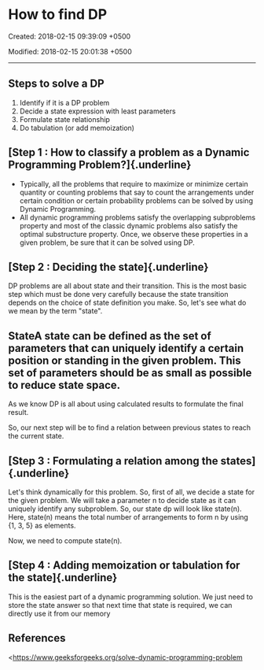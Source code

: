 # How to find DP

Created: 2018-02-15 09:39:09 +0500

Modified: 2018-02-15 20:01:38 +0500

---

## Steps to solve a DP
1) Identify if it is a DP problem
2) Decide a state expression with
least parameters
3) Formulate state relationship
4) Do tabulation (or add memoization)

## [Step 1 : How to classify a problem as a Dynamic Programming Problem?]{.underline}
-   Typically, all the problems that require to maximize or minimize certain quantity or counting problems that say to count the arrangements under certain condition or certain probability problems can be solved by using Dynamic Programming.
-   All dynamic programming problems satisfy the overlapping subproblems property and most of the classic dynamic problems also satisfy the optimal substructure property. Once, we observe these properties in a given problem, be sure that it can be solved using DP.

## [Step 2 : Deciding the state]{.underline}

DP problems are all about state and their transition. This is the most basic step which must be done very carefully because the state transition depends on the choice of state definition you make. So, let's see what do we mean by the term "state".

## StateA state can be defined as the set of parameters that can uniquely identify a certain position or standing in the given problem. This set of parameters should be as small as possible to reduce state space.

As we know DP is all about using calculated results to formulate the final result.

So, our next step will be to find a relation between previous states to reach the current state.

## [Step 3 : Formulating a relation among the states]{.underline}

Let's think dynamically for this problem. So, first of all, we decide a state for the given problem. We will take a parameter n to decide state as it can uniquely identify any subproblem. So, our state dp will look like state(n). Here, state(n) means the total number of arrangements to form n by using {1, 3, 5} as elements.

Now, we need to compute state(n).

## [Step 4 : Adding memoization or tabulation for the state]{.underline}

This is the easiest part of a dynamic programming solution. We just need to store the state answer so that next time that state is required, we can directly use it from our memory

## References

<https://www.geeksforgeeks.org/solve-dynamic-programming-problem
